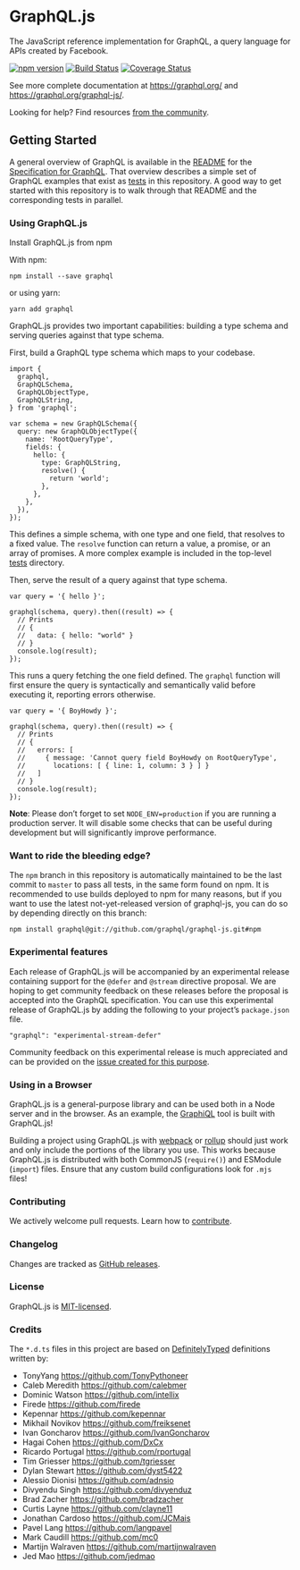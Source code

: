 GraphQL.js
==========

The JavaScript reference implementation for GraphQL, a query language for APIs created by Facebook.

[![npm version](https://badge.fury.io/js/graphql.svg)](https://badge.fury.io/js/graphql) [![Build Status](https://github.com/graphql/graphql-js/workflows/CI/badge.svg?branch=master)](https://github.com/graphql/graphql-js/actions?query=branch%3Amaster) [![Coverage Status](https://codecov.io/gh/graphql/graphql-js/branch/master/graph/badge.svg)](https://codecov.io/gh/graphql/graphql-js)

See more complete documentation at https://graphql.org/ and https://graphql.org/graphql-js/.

Looking for help? Find resources [from the community](https://graphql.org/community/).

Getting Started
---------------

A general overview of GraphQL is available in the [README](https://github.com/graphql/graphql-spec/blob/master/README.md) for the [Specification for GraphQL](https://github.com/graphql/graphql-spec). That overview describes a simple set of GraphQL examples that exist as [tests](src/__tests__) in this repository. A good way to get started with this repository is to walk through that README and the corresponding tests in parallel.

### Using GraphQL.js

Install GraphQL.js from npm

With npm:

    npm install --save graphql

or using yarn:

    yarn add graphql

GraphQL.js provides two important capabilities: building a type schema and serving queries against that type schema.

First, build a GraphQL type schema which maps to your codebase.

    import {
      graphql,
      GraphQLSchema,
      GraphQLObjectType,
      GraphQLString,
    } from 'graphql';

    var schema = new GraphQLSchema({
      query: new GraphQLObjectType({
        name: 'RootQueryType',
        fields: {
          hello: {
            type: GraphQLString,
            resolve() {
              return 'world';
            },
          },
        },
      }),
    });

This defines a simple schema, with one type and one field, that resolves to a fixed value. The `resolve` function can return a value, a promise, or an array of promises. A more complex example is included in the top-level [tests](src/__tests__) directory.

Then, serve the result of a query against that type schema.

    var query = '{ hello }';

    graphql(schema, query).then((result) => {
      // Prints
      // {
      //   data: { hello: "world" }
      // }
      console.log(result);
    });

This runs a query fetching the one field defined. The `graphql` function will first ensure the query is syntactically and semantically valid before executing it, reporting errors otherwise.

    var query = '{ BoyHowdy }';

    graphql(schema, query).then((result) => {
      // Prints
      // {
      //   errors: [
      //     { message: 'Cannot query field BoyHowdy on RootQueryType',
      //       locations: [ { line: 1, column: 3 } ] }
      //   ]
      // }
      console.log(result);
    });

**Note**: Please don’t forget to set `NODE_ENV=production` if you are running a production server. It will disable some checks that can be useful during development but will significantly improve performance.

### Want to ride the bleeding edge?

The `npm` branch in this repository is automatically maintained to be the last commit to `master` to pass all tests, in the same form found on npm. It is recommended to use builds deployed to npm for many reasons, but if you want to use the latest not-yet-released version of graphql-js, you can do so by depending directly on this branch:

    npm install graphql@git://github.com/graphql/graphql-js.git#npm

### Experimental features

Each release of GraphQL.js will be accompanied by an experimental release containing support for the `@defer` and `@stream` directive proposal. We are hoping to get community feedback on these releases before the proposal is accepted into the GraphQL specification. You can use this experimental release of GraphQL.js by adding the following to your project’s `package.json` file.

    "graphql": "experimental-stream-defer"

Community feedback on this experimental release is much appreciated and can be provided on the [issue created for this purpose](https://github.com/graphql/graphql-js/issues/2848).

### Using in a Browser

GraphQL.js is a general-purpose library and can be used both in a Node server and in the browser. As an example, the [GraphiQL](https://github.com/graphql/graphiql/) tool is built with GraphQL.js!

Building a project using GraphQL.js with [webpack](https://webpack.js.org) or [rollup](https://github.com/rollup/rollup) should just work and only include the portions of the library you use. This works because GraphQL.js is distributed with both CommonJS (`require()`) and ESModule (`import`) files. Ensure that any custom build configurations look for `.mjs` files!

### Contributing

We actively welcome pull requests. Learn how to [contribute](./.github/CONTRIBUTING.md).

### Changelog

Changes are tracked as [GitHub releases](https://github.com/graphql/graphql-js/releases).

### License

GraphQL.js is [MIT-licensed](./LICENSE).

### Credits

The `*.d.ts` files in this project are based on [DefinitelyTyped](https://github.com/DefinitelyTyped/DefinitelyTyped/tree/54712a7e28090c5b1253b746d1878003c954f3ff/types/graphql) definitions written by:

-   TonyYang https://github.com/TonyPythoneer
-   Caleb Meredith https://github.com/calebmer
-   Dominic Watson https://github.com/intellix
-   Firede https://github.com/firede
-   Kepennar https://github.com/kepennar
-   Mikhail Novikov https://github.com/freiksenet
-   Ivan Goncharov https://github.com/IvanGoncharov
-   Hagai Cohen https://github.com/DxCx
-   Ricardo Portugal https://github.com/rportugal
-   Tim Griesser https://github.com/tgriesser
-   Dylan Stewart https://github.com/dyst5422
-   Alessio Dionisi https://github.com/adnsio
-   Divyendu Singh https://github.com/divyenduz
-   Brad Zacher https://github.com/bradzacher
-   Curtis Layne https://github.com/clayne11
-   Jonathan Cardoso https://github.com/JCMais
-   Pavel Lang https://github.com/langpavel
-   Mark Caudill https://github.com/mc0
-   Martijn Walraven https://github.com/martijnwalraven
-   Jed Mao https://github.com/jedmao
